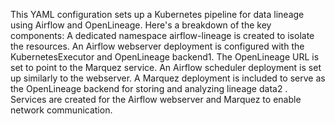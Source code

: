 This YAML configuration sets up a Kubernetes pipeline for data lineage using Airflow and OpenLineage. Here's a breakdown of the key components:
A dedicated namespace airflow-lineage is created to isolate the resources.
An Airflow webserver deployment is configured with the KubernetesExecutor and OpenLineage backend1. The OpenLineage URL is set to point to the Marquez service.
An Airflow scheduler deployment is set up similarly to the webserver.
A Marquez deployment is included to serve as the OpenLineage backend for storing and analyzing lineage data2
.
Services are created for the Airflow webserver and Marquez to enable network communication.